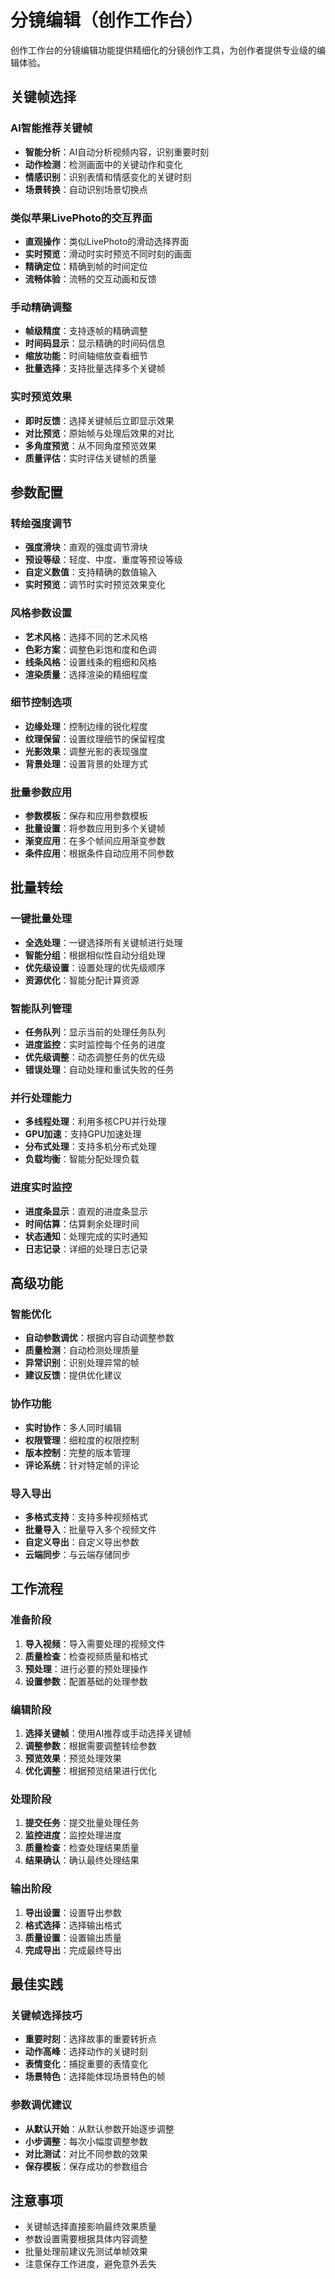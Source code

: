 # 分镜编辑（创作工作台）

创作工作台的分镜编辑功能提供精细化的分镜创作工具，为创作者提供专业级的编辑体验。

## 关键帧选择

### AI智能推荐关键帧
- **智能分析**：AI自动分析视频内容，识别重要时刻
- **动作检测**：检测画面中的关键动作和变化
- **情感识别**：识别表情和情感变化的关键时刻
- **场景转换**：自动识别场景切换点

### 类似苹果LivePhoto的交互界面
- **直观操作**：类似LivePhoto的滑动选择界面
- **实时预览**：滑动时实时预览不同时刻的画面
- **精确定位**：精确到帧的时间定位
- **流畅体验**：流畅的交互动画和反馈

### 手动精确调整
- **帧级精度**：支持逐帧的精确调整
- **时间码显示**：显示精确的时间码信息
- **缩放功能**：时间轴缩放查看细节
- **批量选择**：支持批量选择多个关键帧

### 实时预览效果
- **即时反馈**：选择关键帧后立即显示效果
- **对比预览**：原始帧与处理后效果的对比
- **多角度预览**：从不同角度预览效果
- **质量评估**：实时评估关键帧的质量

## 参数配置

### 转绘强度调节
- **强度滑块**：直观的强度调节滑块
- **预设等级**：轻度、中度、重度等预设等级
- **自定义数值**：支持精确的数值输入
- **实时预览**：调节时实时预览效果变化

### 风格参数设置
- **艺术风格**：选择不同的艺术风格
- **色彩方案**：调整色彩饱和度和色调
- **线条风格**：设置线条的粗细和风格
- **渲染质量**：选择渲染的精细程度

### 细节控制选项
- **边缘处理**：控制边缘的锐化程度
- **纹理保留**：设置纹理细节的保留程度
- **光影效果**：调整光影的表现强度
- **背景处理**：设置背景的处理方式

### 批量参数应用
- **参数模板**：保存和应用参数模板
- **批量设置**：将参数应用到多个关键帧
- **渐变应用**：在多个帧间应用渐变参数
- **条件应用**：根据条件自动应用不同参数

## 批量转绘

### 一键批量处理
- **全选处理**：一键选择所有关键帧进行处理
- **智能分组**：根据相似性自动分组处理
- **优先级设置**：设置处理的优先级顺序
- **资源优化**：智能分配计算资源

### 智能队列管理
- **任务队列**：显示当前的处理任务队列
- **进度监控**：实时监控每个任务的进度
- **优先级调整**：动态调整任务的优先级
- **错误处理**：自动处理和重试失败的任务

### 并行处理能力
- **多线程处理**：利用多核CPU并行处理
- **GPU加速**：支持GPU加速处理
- **分布式处理**：支持多机分布式处理
- **负载均衡**：智能分配处理负载

### 进度实时监控
- **进度条显示**：直观的进度条显示
- **时间估算**：估算剩余处理时间
- **状态通知**：处理完成的实时通知
- **日志记录**：详细的处理日志记录

## 高级功能

### 智能优化
- **自动参数调优**：根据内容自动调整参数
- **质量检测**：自动检测处理质量
- **异常识别**：识别处理异常的帧
- **建议反馈**：提供优化建议

### 协作功能
- **实时协作**：多人同时编辑
- **权限管理**：细粒度的权限控制
- **版本控制**：完整的版本管理
- **评论系统**：针对特定帧的评论

### 导入导出
- **多格式支持**：支持多种视频格式
- **批量导入**：批量导入多个视频文件
- **自定义导出**：自定义导出参数
- **云端同步**：与云端存储同步

## 工作流程

### 准备阶段
1. **导入视频**：导入需要处理的视频文件
2. **质量检查**：检查视频质量和格式
3. **预处理**：进行必要的预处理操作
4. **设置参数**：配置基础的处理参数

### 编辑阶段
1. **选择关键帧**：使用AI推荐或手动选择关键帧
2. **调整参数**：根据需要调整转绘参数
3. **预览效果**：预览处理效果
4. **优化调整**：根据预览结果进行优化

### 处理阶段
1. **提交任务**：提交批量处理任务
2. **监控进度**：监控处理进度
3. **质量检查**：检查处理结果质量
4. **结果确认**：确认最终处理结果

### 输出阶段
1. **导出设置**：设置导出参数
2. **格式选择**：选择输出格式
3. **质量设置**：设置输出质量
4. **完成导出**：完成最终导出

## 最佳实践

### 关键帧选择技巧
- **重要时刻**：选择故事的重要转折点
- **动作高峰**：选择动作的关键时刻
- **表情变化**：捕捉重要的表情变化
- **场景特色**：选择能体现场景特色的帧

### 参数调优建议
- **从默认开始**：从默认参数开始逐步调整
- **小步调整**：每次小幅度调整参数
- **对比测试**：对比不同参数的效果
- **保存模板**：保存成功的参数组合

## 注意事项

- 关键帧选择直接影响最终效果质量
- 参数设置需要根据具体内容调整
- 批量处理前建议先测试单帧效果
- 注意保存工作进度，避免意外丢失